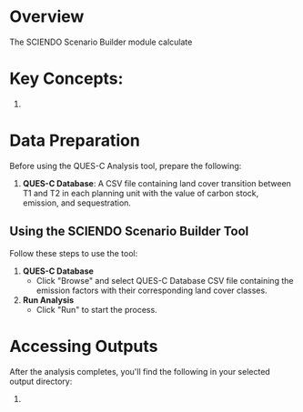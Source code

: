 # Overview

The SCIENDO Scenario Builder module calculate 

# Key Concepts:

1.  

# Data Preparation

Before using the QUES-C Analysis tool, prepare the following:

1.  **QUES-C Database**: A CSV file containing land cover transition between T1 and T2 in each planning unit with the value of carbon stock, emission, and sequestration.

## Using the SCIENDO Scenario Builder Tool

Follow these steps to use the tool:

1.  **QUES-C Database**
    -   Click "Browse" and select QUES-C Database CSV file containing the emission factors with their corresponding land cover classes.
2.  **Run Analysis**
    -   Click "Run" to start the process.

# Accessing Outputs

After the analysis completes, you'll find the following in your selected output directory:

1.  
